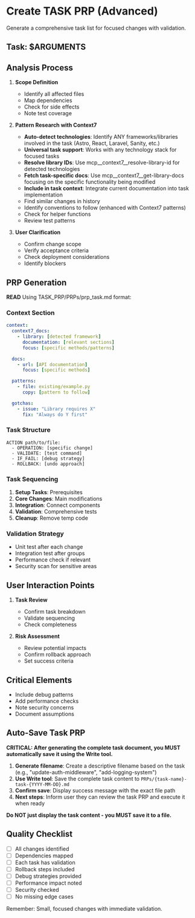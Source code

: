 # Create TASK PRP (Advanced)

Generate a comprehensive task list for focused changes with validation.

## Task: $ARGUMENTS

## Analysis Process

1. **Scope Definition**
   - Identify all affected files
   - Map dependencies
   - Check for side effects
   - Note test coverage

2. **Pattern Research with Context7**
   - **Auto-detect technologies**: Identify ANY frameworks/libraries involved in the task (Astro, React, Laravel, Sanity, etc.)
   - **Universal task support**: Works with any technology stack for focused tasks
   - **Resolve library IDs**: Use mcp__context7__resolve-library-id for detected technologies
   - **Fetch task-specific docs**: Use mcp__context7__get-library-docs focusing on the specific functionality being modified
   - **Include in task context**: Integrate current documentation into task implementation
   - Find similar changes in history
   - Identify conventions to follow (enhanced with Context7 patterns)
   - Check for helper functions
   - Review test patterns

3. **User Clarification**
   - Confirm change scope
   - Verify acceptance criteria
   - Check deployment considerations
   - Identify blockers

## PRP Generation

**READ**
Using TASK_PRP/PRPs/prp_task.md format:

### Context Section

```yaml
context:
  context7_docs:
    - library: [detected framework]
      documentation: [relevant sections]
      focus: [specific methods/patterns]

  docs:
    - url: [API documentation]
      focus: [specific methods]

  patterns:
    - file: existing/example.py
      copy: [pattern to follow]

  gotchas:
    - issue: "Library requires X"
      fix: "Always do Y first"
```

### Task Structure

```
ACTION path/to/file:
  - OPERATION: [specific change]
  - VALIDATE: [test command]
  - IF_FAIL: [debug strategy]
  - ROLLBACK: [undo approach]
```

### Task Sequencing

1. **Setup Tasks**: Prerequisites
2. **Core Changes**: Main modifications
3. **Integration**: Connect components
4. **Validation**: Comprehensive tests
5. **Cleanup**: Remove temp code

### Validation Strategy

- Unit test after each change
- Integration test after groups
- Performance check if relevant
- Security scan for sensitive areas

## User Interaction Points

1. **Task Review**
   - Confirm task breakdown
   - Validate sequencing
   - Check completeness

2. **Risk Assessment**
   - Review potential impacts
   - Confirm rollback approach
   - Set success criteria

## Critical Elements

- Include debug patterns
- Add performance checks
- Note security concerns
- Document assumptions

## Auto-Save Task PRP

**CRITICAL: After generating the complete task document, you MUST automatically save it using the Write tool.**

1. **Generate filename**: Create a descriptive filename based on the task (e.g., "update-auth-middleware", "add-logging-system")
2. **Use Write tool**: Save the complete task content to `PRPs/{task-name}-task-{YYYY-MM-DD}.md`
3. **Confirm save**: Display success message with the exact file path
4. **Next steps**: Inform user they can review the task PRP and execute it when ready

**Do NOT just display the task content - you MUST save it to a file.**

## Quality Checklist

- [ ] All changes identified
- [ ] Dependencies mapped
- [ ] Each task has validation
- [ ] Rollback steps included
- [ ] Debug strategies provided
- [ ] Performance impact noted
- [ ] Security checked
- [ ] No missing edge cases

Remember: Small, focused changes with immediate validation.
